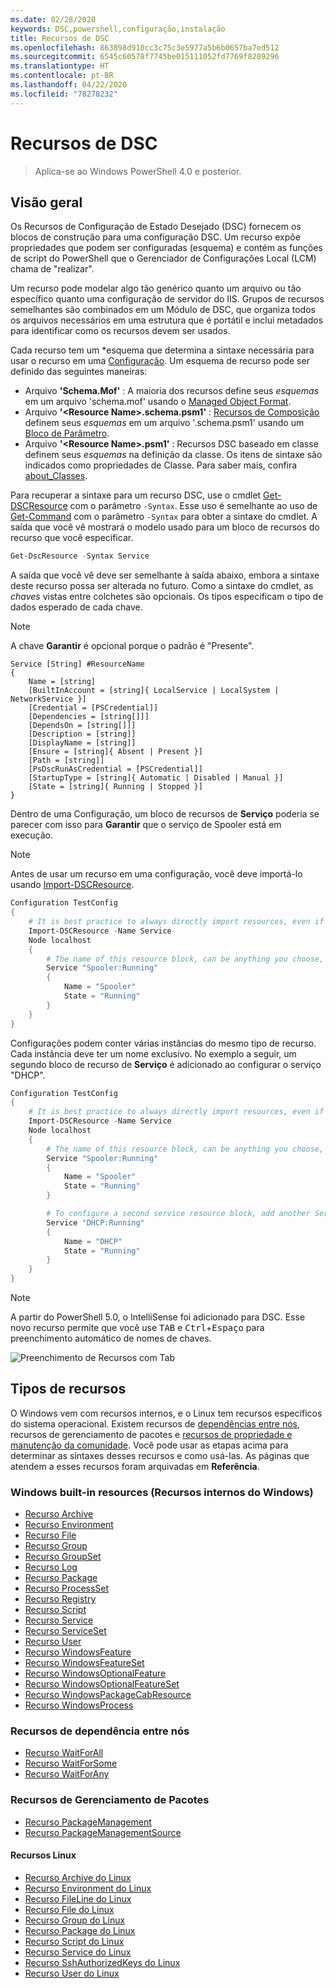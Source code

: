 ```yaml
---
ms.date: 02/28/2020
keywords: DSC,powershell,configuração,instalação
title: Recursos de DSC
ms.openlocfilehash: 863898d910cc3c75c3e5977a5b6b0657ba7ed512
ms.sourcegitcommit: 6545c60578f7745be015111052fd7769f8289296
ms.translationtype: HT
ms.contentlocale: pt-BR
ms.lasthandoff: 04/22/2020
ms.locfileid: "78278232"
---
```

# <a name="dsc-resources"></a>Recursos de DSC

> Aplica-se ao Windows PowerShell 4.0 e posterior.

## <a name="overview"></a>Visão geral

Os Recursos de Configuração de Estado Desejado (DSC) fornecem os blocos de construção para uma configuração DSC. Um recurso expõe propriedades que podem ser configuradas (esquema) e contém as funções de script do PowerShell que o Gerenciador de Configurações Local (LCM) chama de "realizar".

Um recurso pode modelar algo tão genérico quanto um arquivo ou tão específico quanto uma configuração de servidor do IIS. Grupos de recursos semelhantes são combinados em um Módulo de DSC, que organiza todos os arquivos necessários em uma estrutura que é portátil e inclui metadados para identificar como os recursos devem ser usados.

Cada recurso tem um *esquema que determina a sintaxe necessária para usar o recurso em uma [Configuração](../configurations/configurations.md).
Um esquema de recurso pode ser definido das seguintes maneiras:

- Arquivo **'Schema.Mof'** : A maioria dos recursos define seus _esquemas_ em um arquivo 'schema.mof' usando o [Managed Object Format](/windows/desktop/wmisdk/managed-object-format--mof-).
- Arquivo **'\<Resource Name\>.schema.psm1'** : [Recursos de Composição](../configurations/compositeConfigs.md) definem seus *esquemas* em um arquivo '<ResourceName>.schema.psm1' usando um [Bloco de Parâmetro](/powershell/module/microsoft.powershell.core/about/about_functions?view=powershell-6#functions-with-parameters).
- Arquivo **'\<Resource Name\>.psm1'** : Recursos DSC baseado em classe definem seus _esquemas_ na definição da classe. Os itens de sintaxe são indicados como propriedades de Classe. Para saber mais, confira [about_Classes](/powershell/module/psdesiredstateconfiguration/about/about_classes_and_dsc).

Para recuperar a sintaxe para um recurso DSC, use o cmdlet [Get-DSCResource](/powershell/module/PSDesiredStateConfiguration/Get-DscResource) com o parâmetro `-Syntax`. Esse uso é semelhante ao uso de [Get-Command](/powershell/module/microsoft.powershell.core/get-command) com o parâmetro `-Syntax` para obter a sintaxe do cmdlet. A saída que você vê mostrará o modelo usado para um bloco de recursos do recurso que você especificar.

```powershell
Get-DscResource -Syntax Service
```

A saída que você vê deve ser semelhante à saída abaixo, embora a sintaxe deste recurso possa ser alterada no futuro. Como a sintaxe do cmdlet, as _chaves_ vistas entre colchetes são opcionais. Os tipos especificam o tipo de dados esperado de cada chave.

> [!NOTE]
> A chave **Garantir** é opcional porque o padrão é "Presente".

```output
Service [String] #ResourceName
{
    Name = [string]
    [BuiltInAccount = [string]{ LocalService | LocalSystem | NetworkService }]
    [Credential = [PSCredential]]
    [Dependencies = [string[]]]
    [DependsOn = [string[]]]
    [Description = [string]]
    [DisplayName = [string]]
    [Ensure = [string]{ Absent | Present }]
    [Path = [string]]
    [PsDscRunAsCredential = [PSCredential]]
    [StartupType = [string]{ Automatic | Disabled | Manual }]
    [State = [string]{ Running | Stopped }]
}
```

Dentro de uma Configuração, um bloco de recursos de **Serviço** poderia se parecer com isso para **Garantir** que o serviço de Spooler está em execução.

> [!NOTE]
> Antes de usar um recurso em uma configuração, você deve importá-lo usando [Import-DSCResource](../configurations/import-dscresource.md).

```powershell
Configuration TestConfig
{
    # It is best practice to always directly import resources, even if the resource is a built-in resource.
    Import-DSCResource -Name Service
    Node localhost
    {
        # The name of this resource block, can be anything you choose, as long as it is of type [String] as indicated by the schema.
        Service "Spooler:Running"
        {
            Name = "Spooler"
            State = "Running"
        }
    }
}
```

Configurações podem conter várias instâncias do mesmo tipo de recurso. Cada instância deve ter um nome exclusivo. No exemplo a seguir, um segundo bloco de recurso de **Serviço** é adicionado ao configurar o serviço "DHCP".

```powershell
Configuration TestConfig
{
    # It is best practice to always directly import resources, even if the resource is a built-in resource.
    Import-DSCResource -Name Service
    Node localhost
    {
        # The name of this resource block, can be anything you choose, as long as it is of type [String] as indicated by the schema.
        Service "Spooler:Running"
        {
            Name = "Spooler"
            State = "Running"
        }

        # To configure a second service resource block, add another Service resource block and use a unique name.
        Service "DHCP:Running"
        {
            Name = "DHCP"
            State = "Running"
        }
    }
}
```

> [!NOTE]
> A partir do PowerShell 5.0, o IntelliSense foi adicionado para DSC. Esse novo recurso permite que você use <kbd>TAB</kbd> e <kbd>Ctrl</kbd>+<kbd>Espaço</kbd> para preenchimento automático de nomes de chaves.

![Preenchimento de Recursos com Tab](media/resources/resource-tabcompletion.png)

## <a name="types-of-resources"></a>Tipos de recursos

O Windows vem com recursos internos, e o Linux tem recursos específicos do sistema operacional. Existem recursos de [dependências entre nós](../configurations/crossNodeDependencies.md), recursos de gerenciamento de pacotes e [recursos de propriedade e manutenção da comunidade](https://github.com/dsccommunity). Você pode usar as etapas acima para determinar as sintaxes desses recursos e como usá-las. As páginas que atendem a esses recursos foram arquivadas em **Referência**.

### <a name="windows-built-in-resources"></a>Windows built-in resources (Recursos internos do Windows)

- [Recurso Archive](../reference/resources/windows/archiveResource.md)
- [Recurso Environment](../reference/resources/windows/environmentResource.md)
- [Recurso File](../reference/resources/windows/fileResource.md)
- [Recurso Group](../reference/resources/windows/groupResource.md)
- [Recurso GroupSet](../reference/resources/windows/groupSetResource.md)
- [Recurso Log](../reference/resources/windows/logResource.md)
- [Recurso Package](../reference/resources/windows/packageResource.md)
- [Recurso ProcessSet](../reference/resources/windows/ProcessSetResource.md)
- [Recurso Registry](../reference/resources/windows/registryResource.md)
- [Recurso Script](../reference/resources/windows/scriptResource.md)
- [Recurso Service](../reference/resources/windows/serviceResource.md)
- [Recurso ServiceSet](../reference/resources/windows/serviceSetResource.md)
- [Recurso User](../reference/resources/windows/userResource.md)
- [Recurso WindowsFeature](../reference/resources/windows/windowsFeatureResource.md)
- [Recurso WindowsFeatureSet](../reference/resources/windows/windowsFeatureSetResource.md)
- [Recurso WindowsOptionalFeature](../reference/resources/windows/windowsOptionalFeatureResource.md)
- [Recurso WindowsOptionalFeatureSet](../reference/resources/windows/windowsOptionalFeatureSetResource.md)
- [Recurso WindowsPackageCabResource](../reference/resources/windows/windowsPackageCabResource.md)
- [Recurso WindowsProcess](../reference/resources/windows/windowsProcessResource.md)

### <a name="cross-node-dependency-resources"></a>Recursos de dependência entre nós

- [Recurso WaitForAll](../reference/resources/windows/waitForAllResource.md)
- [Recurso WaitForSome](../reference/resources/windows/waitForSomeResource.md)
- [Recurso WaitForAny](../reference/resources/windows/waitForAnyResource.md)

### <a name="package-management-resources"></a>Recursos de Gerenciamento de Pacotes

- [Recurso PackageManagement](../reference/resources/packagemanagement/PackageManagementDscResource.md)
- [Recurso PackageManagementSource](../reference/resources/packagemanagement/PackageManagementSourceDscResource.md)

#### <a name="linux-resources"></a>Recursos Linux

- [Recurso Archive do Linux](../reference/resources/linux/lnxArchiveResource.md)
- [Recurso Environment do Linux](../reference/resources/linux/lnxEnvironmentResource.md)
- [Recurso FileLine do Linux](../reference/resources/linux/lnxFileLineResource.md)
- [Recurso File do Linux](../reference/resources/linux/lnxFileResource.md)
- [Recurso Group do Linux](../reference/resources/linux/lnxGroupResource.md)
- [Recurso Package do Linux](../reference/resources/linux/lnxPackageResource.md)
- [Recurso Script do Linux](../reference/resources/linux/lnxScriptResource.md)
- [Recurso Service do Linux](../reference/resources/linux/lnxServiceResource.md)
- [Recurso SshAuthorizedKeys do Linux](../reference/resources/linux/lnxSshAuthorizedKeysResource.md)
- [Recurso User do Linux](../reference/resources/linux/lnxUserResource.md)
